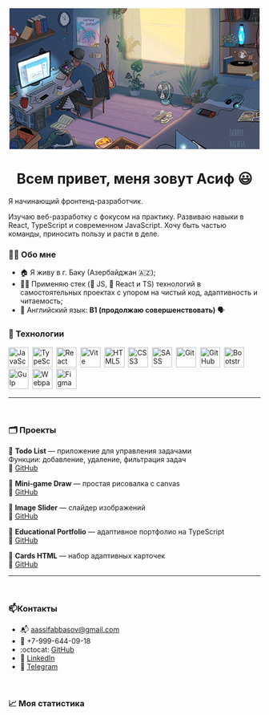 <div align="center" width=100%>
	<img src="assets/pc.gif" alt="">
</div>

<div id="header" align="center">
	<h1>Всем привет, меня зовут Асиф &#128515;</h1>
</div>
<div>
	<p>Я начинающий фронтенд-разработчик.</p>	
	<p>Изучаю веб-разработку с фокусом на практику. Развиваю навыки в React, TypeScript и современном JavaScript.  
	   Хочу быть частью команды, приносить пользу и расти в деле.
	</p>
</div>

### :technologist: Обо мне 
- :house: Я живу в г. Баку (Азербайджан :azerbaijan:);
- :technologist: Применяю стек (:orange_book: JS, :blue_book: React и TS) технологий в самостоятельных проектах с упором на чистый код, адаптивность и читаемость;
- :england: Английский язык: **B1 (продолжаю совершенствовать)** :speaking_head:

### :toolbox: Технологии  

<img src="https://cdn.jsdelivr.net/gh/devicons/devicon/icons/javascript/javascript-original.svg" title="JavaScript" width="40" height="40"/>&nbsp;
<img src="https://cdn.jsdelivr.net/gh/devicons/devicon@latest/icons/typescript/typescript-original.svg" title="TypeScript" width="40" height="40"/>&nbsp;
<img src="https://cdn.jsdelivr.net/gh/devicons/devicon/icons/react/react-original.svg" title="React" width="40" height="40"/>&nbsp;
<img src="https://cdn.jsdelivr.net/gh/devicons/devicon@latest/icons/vitejs/vitejs-original.svg" title="Vite" width="40" height="40"/>&nbsp;
<img src="https://cdn.jsdelivr.net/gh/devicons/devicon/icons/html5/html5-original.svg" title="HTML5" width="40" height="40"/>&nbsp;
<img src="https://cdn.jsdelivr.net/gh/devicons/devicon/icons/css3/css3-original.svg" title="CSS3" width="40" height="40"/>&nbsp;
<img src="https://cdn.jsdelivr.net/gh/devicons/devicon@latest/icons/sass/sass-original.svg" title="SASS" width="40" height="40"/>&nbsp;
<img src="https://cdn.jsdelivr.net/gh/devicons/devicon/icons/git/git-plain.svg" title="Git" width="40" height="40"/>&nbsp;
<img src="https://cdn.jsdelivr.net/gh/devicons/devicon@latest/icons/github/github-original.svg" title="GitHub" width="40" height="40"/>&nbsp;
<img src="https://cdn.jsdelivr.net/gh/devicons/devicon/icons/bootstrap/bootstrap-plain.svg" title="Bootstrap" width="40" height="40"/>&nbsp;
<img src="https://cdn.jsdelivr.net/gh/devicons/devicon@latest/icons/gulp/gulp-plain.svg" title="Gulp" width="40" height="40"/>&nbsp;
<img src="https://cdn.jsdelivr.net/gh/devicons/devicon@latest/icons/webpack/webpack-original.svg" title="Webpack" width="40" height="40"/>&nbsp;
<img src="https://cdn.jsdelivr.net/gh/devicons/devicon@latest/icons/figma/figma-original.svg" title="Figma" width="40" height="40"/>&nbsp;

---

<br/>

### :card_index_dividers: Проекты  

🔹 **Todo List** — приложение для управления задачами  
Функции: добавление, удаление, фильтрация задач  
🔗 [GitHub](https://github.com/Asif-jun/todo-list)  

🔹 **Mini-game Draw** — простая рисовалка с canvas  
🔗 [GitHub](https://github.com/Asif-jun/Mini-game-Draw-)  

🔹 **Image Slider** — слайдер изображений  
🔗 [GitHub](https://github.com/Asif-jun/Creating-an-image-slider)  

🔹 **Educational Portfolio** — адаптивное портфолио на TypeScript  
🔗 [GitHub](https://github.com/Asif-jun/educational-portfolio)  

🔹 **Cards HTML** — набор адаптивных карточек  
🔗 [GitHub](https://github.com/Asif-jun/Cards)  

---

<br/>

### :mailbox:Контакты  

- :mailbox_with_mail: [aassifabbasov@gmail.com](mailto:aassifabbasov@gmail.com)  
- :iphone: +7-999-644-09-18  
- :octocat: [GitHub](https://github.com/Asif-jun)  
- :link: [LinkedIn](https://www.linkedin.com/in/asif-abbasov-86a838296/)  
- :link: [Telegram](https://t.me/Zass_Massa)  

<br/>

### :chart_with_upwards_trend: Моя статистика

<div id="stat" align="center">
	<img src="http://github-profile-summary-cards.vercel.app/api/cards/profile-details?username=Asif-jun&theme=algolia" alt="">
	<img src="http://github-profile-summary-cards.vercel.app/api/cards/repos-per-language?username=Asif-jun&theme=algolia" alt="">
	<img src="http://github-profile-summary-cards.vercel.app/api/cards/most-commit-language?username=Asif-jun&theme=algolia" alt="">
	<img src="http://github-profile-summary-cards.vercel.app/api/cards/stats?username=Asif-jun&theme=algolia" alt="">
	<img src="http://github-profile-summary-cards.vercel.app/api/cards/productive-time?username=Asif-jun&theme=algolia&utcOffset=8" alt="">
</div>



